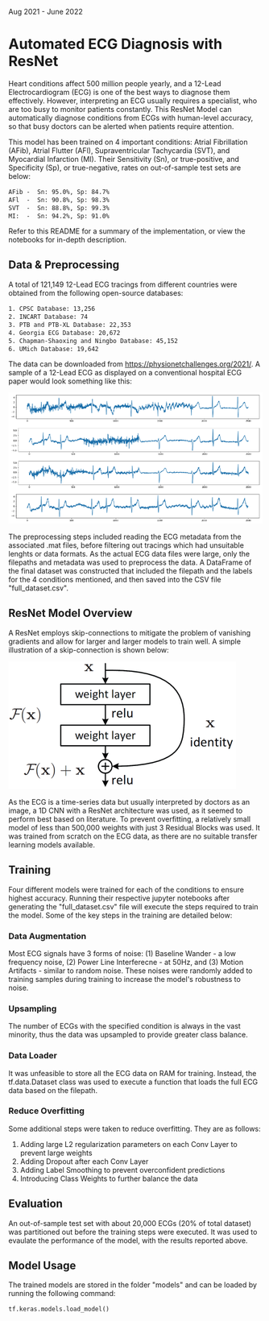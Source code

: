 Aug 2021 - June 2022
# Automated ECG Diagnosis with ResNet

Heart conditions affect 500 million people yearly, and a 12-Lead Electrocardiogram (ECG) is one of the best ways to diagnose them effectively. However, interpreting an ECG usually requires a specialist, who are too busy to monitor patients constantly. This ResNet Model can automatically diagnose conditions from ECGs with human-level accuracy, so that busy doctors can be alerted when patients require attention.

This model has been trained on 4 important conditions: Atrial Fibrillation (AFib), Atrial Flutter (AFl), Supraventricular Tachycardia (SVT), and Myocardial Infarction (MI). Their Sensitivity (Sn), or true-positive, and Specificity (Sp), or true-negative, rates on out-of-sample test sets are below:
```
AFib -  Sn: 95.0%, Sp: 84.7%
AFl  -  Sn: 90.8%, Sp: 98.3%
SVT  -  Sn: 88.8%, Sp: 99.3%
MI:  -  Sn: 94.2%, Sp: 91.0%
```
Refer to this README for a summary of the implementation, or view the notebooks for in-depth description.

## Data & Preprocessing

A total of 121,149 12-Lead ECG tracings from different countries were obtained from the following open-source databases:
```
1. CPSC Database: 13,256
2. INCART Database: 74
3. PTB and PTB-XL Database: 22,353
4. Georgia ECG Database: 20,672
5. Chapman-Shaoxing and Ningbo Database: 45,152
6. UMich Database: 19,642
```
The data can be downloaded from https://physionetchallenges.org/2021/. A sample of a 12-Lead ECG as displayed on a conventional hospital ECG paper would look something like this:

![ECG_Sample](images/ecg_sample.png)

The preprocessing steps included reading the ECG metadata from the associated .mat files, before filtering out tracings which had unsuitable lenghts or data formats. As the actual ECG data files were large, only the filepaths and metadata was used to preprocess the data. A DataFrame of the final dataset was constructed that included the filepath and the labels for the 4 conditions mentioned, and then saved into the CSV file "full_dataset.csv".

## ResNet Model Overview

A ResNet employs skip-connections to mitigate the problem of vanishing gradients and allow for larger and larger models to train well. A simple illustration of a skip-connection is shown below:

![resnet](images/resnet.png)

As the ECG is a time-series data but usually interpreted by doctors as an image, a 1D CNN with a ResNet architecture was used, as it seemed to perform best based on literature. To prevent overfitting, a relatively small model of less than 500,000 weights with just 3 Residual Blocks was used. It was trained from scratch on the ECG data, as there are no suitable transfer learning models available. 

## Training

Four different models were trained for each of the conditions to ensure highest accuracy. Running their respective jupyter notebooks after generating the "full_dataset.csv" file will execute the steps required to train the model. Some of the key steps in the training are detailed below:

### Data Augmentation

Most ECG signals have 3 forms of noise: (1) Baseline Wander - a low frequency noise, (2) Power Line Interferecne - at 50Hz, and (3) Motion Artifacts - similar to random noise. These noises were randomly added to training samples during training to increase the model's robustness to noise.

### Upsampling

The number of ECGs with the specified condition is always in the vast minority, thus the data was upsampled to provide greater class balance.

### Data Loader

It was unfeasible to store all the ECG data on RAM for training. Instead, the tf.data.Dataset class was used to execute a function that loads the full ECG data based on the filepath.

### Reduce Overfitting

Some additional steps were taken to reduce overfitting. They are as follows:
1. Adding large L2 regularization parameters on each Conv Layer to prevent large weights
2. Adding Dropout after each Conv Layer
3. Adding Label Smoothing to prevent overconfident predictions
4. Introducing Class Weights to further balance the data

## Evaluation

An out-of-sample test set with about 20,000 ECGs (20% of total dataset) was partitioned out before the training steps were executed. It was used to evaulate the performance of the model, with the results reported above.

## Model Usage

The trained models are stored in the folder "models" and can be loaded by running the following command:
```
tf.keras.models.load_model()
```
